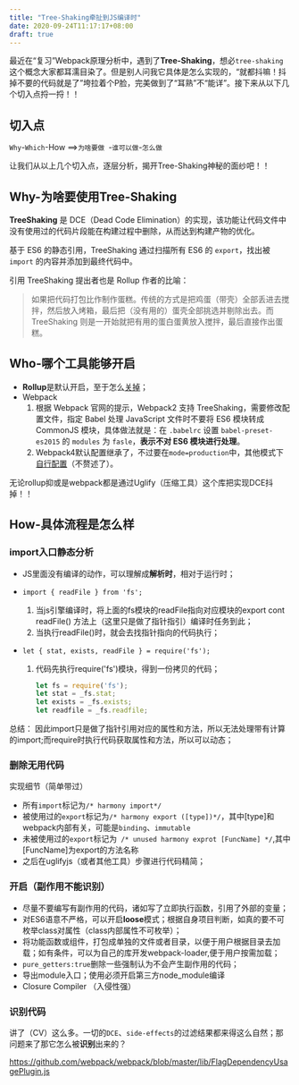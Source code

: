```yaml
---
title: "Tree-Shaking牵扯到JS编译时"
date: 2020-09-24T11:17:17+08:00
draft: true
---
```


最近在“复习”Webpack原理分析中，遇到了**Tree-Shaking**，想必`tree-shaking`这个概念大家都耳濡目染了。但是别人问我它具体是怎么实现的，“就都抖嘛！抖掉不要的代码就是了”垮拉着个P脸，完美做到了“耳熟”不“能详”。接下来从以下几个切入点捋一捋！！

## 切入点

`Why`-`Which`-How ==>`为啥要做 `-`谁可以做`-`怎么做`

让我们从以上几个切入点，逐层分析，揭开Tree-Shaking神秘的面纱吧！！

## Why-为啥要使用Tree-Shaking

**TreeShaking** 是 DCE（Dead Code Elimination）的实现，该功能让代码文件中没有使用过的代码片段能在构建过程中删除，从而达到构建产物的优化。

基于 ES6 的静态引用，TreeShaking 通过扫描所有 ES6 的 `export`，找出被 `import` 的内容并添加到最终代码中。

引用 TreeShaking 提出者也是 Rollup 作者的比喻：

> 如果把代码打包比作制作蛋糕。传统的方式是把鸡蛋（带壳）全部丢进去搅拌，然后放入烤箱，最后把（没有用的）蛋壳全部挑选并剔除出去。而 TreeShaking 则是一开始就把有用的蛋白蛋黄放入搅拌，最后直接作出蛋糕。

## Who-哪个工具能够开启

- **Rollup**是默认开启，至于怎么[关掉](https://github.com/rollup/rollup/issues/505)；
- Webpack
  1. 根据 Webpack 官网的提示，Webpack2 支持 TreeShaking，需要修改配置文件，指定 Babel 处理 JavaScript 文件时不要将 ES6 模块转成 CommonJS 模块，具体做法就是：在 `.babelrc` 设置 `babel-preset-es2015` 的 `modules` 为 `fasle`，**表示不对 ES6 模块进行处理**。
  2. Webpack4默认配置继承了，不过要在`mode=production`中，其他模式下[自行配置](https://segmentfault.com/a/1190000016767989)（不赘述了）。

无论rollup抑或是webpack都是通过Uglify（压缩工具）这个库把实现DCE抖掉！！

## How-具体流程是怎么样

### import入口静态分析

- JS里面没有编译的动作，可以理解成**解析时**，相对于运行时；

- `import { readFile } from 'fs';`

  1. 当js引擎编译时，将上面的fs模块的readFile指向对应模块的export cont readFile() 方法上（这里只是做了指针指引）编译时任务到此；
  2. 当执行readFile()时，就会去找指针指向的代码执行；

- `let { stat, exists, readFile } = require('fs');`

  1. 代码先执行require('fs')模块，得到一份拷贝的代码；

     ```javascript
     let fs = require('fs');
     let stat = _fs.stat;
     let exists = _fs.exists;
     let readfile = _fs.readfile;
     ```

总结： 因此import只是做了指针引用对应的属性和方法，所以无法处理带有计算的import;而require时执行代码获取属性和方法，所以可以动态；

### 删除无用代码

实现细节（简单带过）

- 所有`import`标记为`/* harmony import*/`
- 被使用过的`export`标记为`/* harmony export ([type])*/`，其中[type]和webpack内部有关，可能是`binding`、`immutable`
- 未被使用过的`export`标记为` /* unused harmony exprot [FuncName] */`,其中[FuncName]为export的方法名称
- 之后在uglifyjs（或者其他工具）步骤进行代码精简；

### 开启（副作用不能识别）

- 尽量不要编写有副作用的代码，诸如写了立即执行函数，引用了外部的变量；
- 对ES6语意不严格，可以开启**loose**模式；根据自身项目判断，如真的要不可枚举class对属性（class内部属性不可枚举）；
- 将功能函数或组件，打包成单独的文件或者目录，以便于用户根据目录去加载；如有条件，可以为自己的库开发webpack-loader,便于用户按需加载； 
- `pure_getters:true`删除一些强制认为不会产生副作用的代码；
- 导出module入口；使用必须开启第三方node_module编译
- Closure Compiler （入侵性强）

### 识别代码

讲了（CV）这么多。一切的`DCE`、`side-effects`的过滤结果都来得这么自然；那问题来了那它怎么被**识别**出来的？

https://github.com/webpack/webpack/blob/master/lib/FlagDependencyUsagePlugin.js











